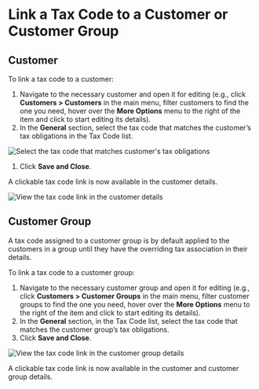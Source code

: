 <a id="user-guide-taxes-link-a-tax-code-to-a-customer"></a>

# Link a Tax Code to a Customer or Customer Group

<!-- begin -->

## Customer

To link a tax code to a customer:

1. Navigate to the necessary customer and open it for editing (e.g., click **Customers > Customers** in the main menu, filter customers to find the one you need, hover over the <i class="fa fa-ellipsis-h fa-lg" aria-hidden="true"></i> **More Options** menu to the right of the item and click <i class="fa fa-edit fa-lg" aria-hidden="true"></i> to start editing its details).
2. In the **General** section, select the tax code that matches the customer’s tax obligations in the Tax Code list.

![Select the tax code that matches customer's tax obligations](user/img/taxes/link_tax_code_to_customer.png)
1. Click **Save and Close**.

A clickable tax code link is now available in the customer details.

![View the tax code link in the customer details](user/img/taxes/linked_tax_code.png)

## Customer Group

A tax code assigned to a customer group is by default applied to the customers in a group until they have the overriding tax association in their details.

To link a tax code to a customer group:

1. Navigate to the necessary customer group and open it for editing (e.g., click **Customers > Customer Groups** in the main menu, filter customer groups to find the one you need, hover over the <i class="fa fa-ellipsis-h fa-lg" aria-hidden="true"></i> **More Options** menu to the right of the item and click  <i class="fa fa-edit fa-lg" aria-hidden="true"></i> to start editing its details).
2. In the **General** section, in the Tax Code list, select the tax code that matches the customer group’s tax obligations.
3. Click **Save and Close**.

![View the tax code link in the customer group details](user/img/taxes/linked_tax_code2.png)

A clickable tax code link is now available in the customer and customer group details.

<!-- stop -->
<!-- fa-bars = fa-navicon -->
<!-- Ic Tiles is used as Set As Default in saved views, and as tiles in display layout options -->
<!-- IcPencil refers to Rename in Commerce and Inline Editing in CRM -->
<!-- Check mark in the square. -->
<!-- SortDesc is also used as drop-down arrow -->
<!-- A -->
<!-- B -->
<!-- C -->
<!-- D -->
<!-- E -->
<!-- F -->
<!-- G -->
<!-- H -->
<!-- I -->
<!-- L -->
<!-- M -->
<!-- P -->
<!-- R -->
<!-- S -->
<!-- T -->
<!-- U -->
<!-- Z -->
